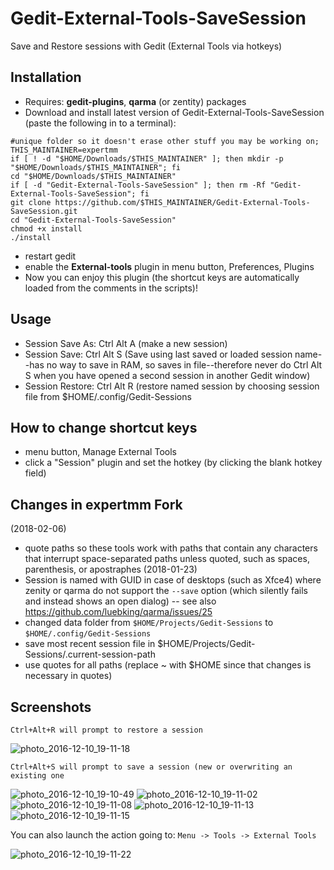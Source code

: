 # Gedit-External-Tools-SaveSession
Save and Restore sessions with Gedit (External Tools via hotkeys)

## Installation
* Requires:  **gedit-plugins**, **qarma** (or zentity) packages
* Download and install latest version of Gedit-External-Tools-SaveSession (paste the following in to a terminal):
```
#unique folder so it doesn't erase other stuff you may be working on;
THIS_MAINTAINER=expertmm
if [ ! -d "$HOME/Downloads/$THIS_MAINTAINER" ]; then mkdir -p "$HOME/Downloads/$THIS_MAINTAINER"; fi
cd "$HOME/Downloads/$THIS_MAINTAINER"
if [ -d "Gedit-External-Tools-SaveSession" ]; then rm -Rf "Gedit-External-Tools-SaveSession"; fi
git clone https://github.com/$THIS_MAINTAINER/Gedit-External-Tools-SaveSession.git
cd "Gedit-External-Tools-SaveSession"
chmod +x install
./install
```
* restart gedit
* enable the **External-tools** plugin in menu button, Preferences, Plugins
* Now you can enjoy this plugin (the shortcut keys are automatically loaded from the comments in the scripts)!

## Usage
* Session Save As: Ctrl Alt A (make a new session)
* Session Save: Ctrl Alt S (Save using last saved or loaded session name--has no way to save in RAM, so saves in file--therefore never do Ctrl Alt S when you have opened a second session in another Gedit window)
* Session Restore: Ctrl Alt R (restore named session by choosing session file from $HOME/.config/Gedit-Sessions

## How to change shortcut keys
* menu button, Manage External Tools
* click a "Session" plugin and set the hotkey (by clicking the blank hotkey field)

## Changes in expertmm Fork
(2018-02-06)
* quote paths so these tools work with paths that contain any characters that interrupt space-separated paths unless quoted, such as spaces, parenthesis, or apostraphes
(2018-01-23)
* Session is named with GUID in case of desktops (such as Xfce4) where zenity or qarma do not support the `--save` option (which silently fails and instead shows an open dialog) -- see also <https://github.com/luebking/qarma/issues/25>
* changed data folder from `$HOME/Projects/Gedit-Sessions` to `$HOME/.config/Gedit-Sessions`
* save most recent session file in $HOME/Projects/Gedit-Sessions/.current-session-path
* use quotes for all paths (replace ~ with $HOME since that changes is necessary in quotes)

## Screenshots

  `Ctrl+Alt+R will prompt to restore a session`

![photo_2016-12-10_19-11-18](https://cloud.githubusercontent.com/assets/598882/21075211/825b7d64-bf0c-11e6-8308-0ee638f4d52a.jpg)

`Ctrl+Alt+S will prompt to save a session (new or overwriting an existing one`


![photo_2016-12-10_19-10-49](https://cloud.githubusercontent.com/assets/598882/21075206/8240a82c-bf0c-11e6-94ce-c452ca17e9f7.jpg)
![photo_2016-12-10_19-11-02](https://cloud.githubusercontent.com/assets/598882/21075207/824812e2-bf0c-11e6-9b8f-60b02b36ca9c.jpg)
![photo_2016-12-10_19-11-08](https://cloud.githubusercontent.com/assets/598882/21075208/824e86cc-bf0c-11e6-858c-80ebe9ebc447.jpg)
![photo_2016-12-10_19-11-13](https://cloud.githubusercontent.com/assets/598882/21075209/8251fac8-bf0c-11e6-8af3-d503c1962d4c.jpg)
![photo_2016-12-10_19-11-15](https://cloud.githubusercontent.com/assets/598882/21075210/8256d778-bf0c-11e6-8146-a2235351639f.jpg)


You can also launch the action going to:
`Menu -> Tools -> External Tools`

![photo_2016-12-10_19-11-22](https://cloud.githubusercontent.com/assets/598882/21075212/82629766-bf0c-11e6-9689-a30716c968a8.jpg)

